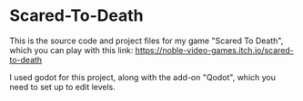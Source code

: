 # Scared-To-Death

This is the source code and project files for my game "Scared To Death", which you can play with this link: https://noble-video-games.itch.io/scared-to-death

I used godot for this project, along with the add-on "Qodot", which you need to set up to edit levels.
